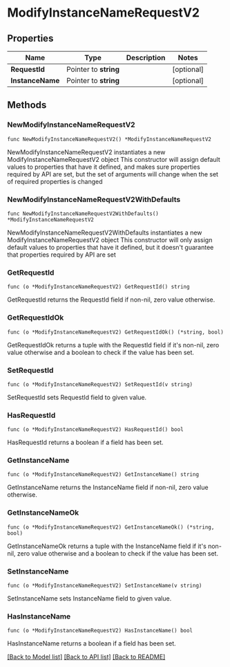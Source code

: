 # ModifyInstanceNameRequestV2

## Properties

Name | Type | Description | Notes
------------ | ------------- | ------------- | -------------
**RequestId** | Pointer to **string** |  | [optional] 
**InstanceName** | Pointer to **string** |  | [optional] 

## Methods

### NewModifyInstanceNameRequestV2

`func NewModifyInstanceNameRequestV2() *ModifyInstanceNameRequestV2`

NewModifyInstanceNameRequestV2 instantiates a new ModifyInstanceNameRequestV2 object
This constructor will assign default values to properties that have it defined,
and makes sure properties required by API are set, but the set of arguments
will change when the set of required properties is changed

### NewModifyInstanceNameRequestV2WithDefaults

`func NewModifyInstanceNameRequestV2WithDefaults() *ModifyInstanceNameRequestV2`

NewModifyInstanceNameRequestV2WithDefaults instantiates a new ModifyInstanceNameRequestV2 object
This constructor will only assign default values to properties that have it defined,
but it doesn't guarantee that properties required by API are set

### GetRequestId

`func (o *ModifyInstanceNameRequestV2) GetRequestId() string`

GetRequestId returns the RequestId field if non-nil, zero value otherwise.

### GetRequestIdOk

`func (o *ModifyInstanceNameRequestV2) GetRequestIdOk() (*string, bool)`

GetRequestIdOk returns a tuple with the RequestId field if it's non-nil, zero value otherwise
and a boolean to check if the value has been set.

### SetRequestId

`func (o *ModifyInstanceNameRequestV2) SetRequestId(v string)`

SetRequestId sets RequestId field to given value.

### HasRequestId

`func (o *ModifyInstanceNameRequestV2) HasRequestId() bool`

HasRequestId returns a boolean if a field has been set.

### GetInstanceName

`func (o *ModifyInstanceNameRequestV2) GetInstanceName() string`

GetInstanceName returns the InstanceName field if non-nil, zero value otherwise.

### GetInstanceNameOk

`func (o *ModifyInstanceNameRequestV2) GetInstanceNameOk() (*string, bool)`

GetInstanceNameOk returns a tuple with the InstanceName field if it's non-nil, zero value otherwise
and a boolean to check if the value has been set.

### SetInstanceName

`func (o *ModifyInstanceNameRequestV2) SetInstanceName(v string)`

SetInstanceName sets InstanceName field to given value.

### HasInstanceName

`func (o *ModifyInstanceNameRequestV2) HasInstanceName() bool`

HasInstanceName returns a boolean if a field has been set.


[[Back to Model list]](../README.md#documentation-for-models) [[Back to API list]](../README.md#documentation-for-api-endpoints) [[Back to README]](../README.md)


